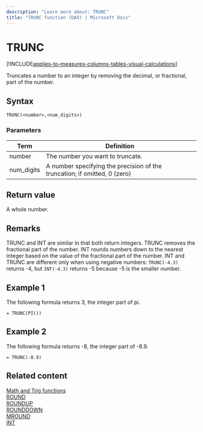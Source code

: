 ```yaml
---
description: "Learn more about: TRUNC"
title: "TRUNC function (DAX) | Microsoft Docs"
---
```

# TRUNC

[!INCLUDE[applies-to-measures-columns-tables-visual-calculations](includes/applies-to-measures-columns-tables-visual-calculations.md)]

Truncates a number to an integer by removing the decimal, or fractional, part of the number.  
  
## Syntax  
  
```dax
TRUNC(<number>,<num_digits>)  
```
  
### Parameters  
  
|Term|Definition|  
|--------|--------------|  
|number|The number you want to truncate.|  
|num_digits|A number specifying the precision of the truncation; if omitted, 0 (zero)|  
  
## Return value

A whole number.  
  
## Remarks

TRUNC and INT are similar in that both return integers. TRUNC removes the fractional part of the number. INT rounds numbers down to the nearest integer based on the value of the fractional part of the number. INT and TRUNC are different only when using negative numbers: `TRUNC(-4.3)` returns -4, but `INT(-4.3)` returns -5 because -5 is the smaller number.  
  
## Example 1

The following formula returns 3, the integer part of pi.  
  
```dax
= TRUNC(PI())  
```
  
## Example 2

The following formula returns -8, the integer part of -8.9.  
  
```dax
= TRUNC(-8.9)  
```
  
## Related content

[Math and Trig functions](math-and-trig-functions-dax.md)  
[ROUND](round-function-dax.md)  
[ROUNDUP](roundup-function-dax.md)  
[ROUNDDOWN](rounddown-function-dax.md)  
[MROUND](mround-function-dax.md)  
[INT](int-function-dax.md)  
